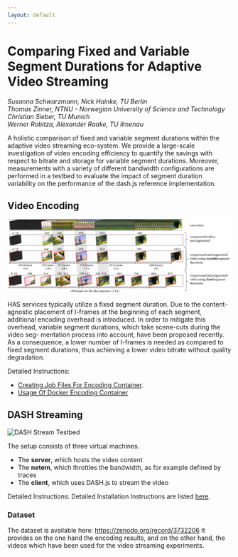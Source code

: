 ```yaml
---
layout: default
---
```


# Comparing Fixed and Variable Segment Durations for Adaptive Video Streaming

*Susanna Schwarzmann, Nick Hainke, TU Berlin*  
*Thomas Zinner, NTNU - Norwegian University of Science and Technology*  
*Christian Sieber, TU Munich*  
*Werner Robitza, Alexander Raake, TU Ilmenau*  

A holistic comparison of fixed and variable segment durations within the adaptive video streaming eco-system. We provide a large-scale investigation of video encoding efficiency to quantify the savings with respect to bitrate and storage for variable segment durations. Moreover, measurements with a variety of different bandwidth configurations are performed in a testbed to evaluate the impact of segment duration variability on the performance of the dash.js reference implementation.

## Video Encoding

![Encoding](figures/frames.png)

HAS services typically utilize a fixed segment duration. Due to the content-agnostic placement of I-frames at the beginning of each segment, additional encoding overhead is introduced. In order to mitigate this overhead, variable segment durations, which take scene-cuts during the video seg- mentation process into account, have been proposed recently. As a consequence, a lower number of I-frames is needed as compared to fixed segment durations, thus achieving a lower video bitrate without quality degradation.


Detailed Instructions:
* [Creating Job Files For Encoding Container](https://github.com/fg-inet/video-scripts).
* [Usage Of Docker Encoding Container](https://github.com/fg-inet/docker-video-encoding)

## DASH Streaming

![DASH Stream Testbed](https://raw.githubusercontent.com/fg-inet/DASH-streaming-setup/master/images/setup.JPG)

The setup consists of three virtual machines. 
   * The __server__, which hosts the video content 
   * The __netem__, which throttles the bandwidth, as for example defined by traces 
   * The __client__, which uses DASH.js to stream the video

Detailed Instructions:
Detailed Installation Instructions are listed [here](https://github.com/fg-inet/DASH-streaming-setup).


### Dataset 
The dataset is available here: https://zenodo.org/record/3732206
It provides on the one hand the encoding results, and on the other hand, the videos which have been used for the video streaming experiments. 

